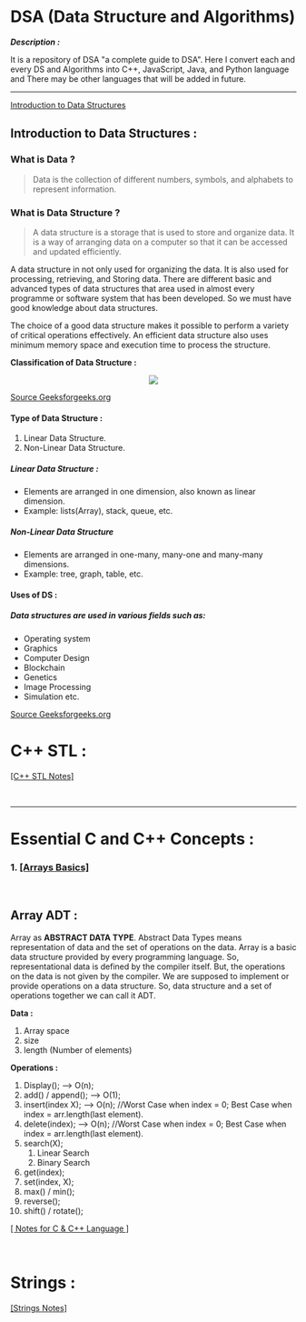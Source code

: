 # DSA (Data Structure and Algorithms)

***Description :*** 

It is a repository of DSA "a complete guide to DSA". Here I convert each and every DS and Algorithms into C++, JavaScript, Java, and Python language and There may be other languages that will be added in future.

---


[Introduction to Data Structures](#introduction-to-data-structures)


## Introduction to Data Structures :
### What is Data ?

> Data is the collection of different numbers, symbols, and alphabets to represent information.

### What is Data Structure ?
> A data structure is a storage that is used to store and organize data. It is a way of arranging data on a computer so that it can be accessed and updated efficiently.

A data structure in not only used for organizing the data. It is also used for processing, retrieving, and Storing data. There are different basic and advanced types of data structures that area used in almost every programme or software system that has been developed. So we must have good knowledge about data structures.

The choice of a good data structure makes it possible to perform a variety of critical operations effectively. An efficient data structure also uses minimum memory space and execution time to process the structure.

**Classification of Data Structure :**

<div style ="text-align:center">

![](https://media.geeksforgeeks.org/wp-content/uploads/20220520182504/ClassificationofDataStructure-660x347.jpg)

</div>

[Source Geeksforgeeks.org](https://www.geeksforgeeks.org/data-structures/)

#### Type of Data Structure :
1. Linear Data Structure.
2. Non-Linear Data Structure.

##### Linear Data Structure :
- Elements are arranged in one dimension, also known as linear dimension.
- Example: lists(Array), stack, queue, etc.

##### Non-Linear Data Structure

- Elements are arranged in one-many, many-one and many-many dimensions.
- Example: tree, graph, table, etc.

#### Uses of DS :

##### Data structures are used in various fields such as:

- Operating system
- Graphics
- Computer Design
- Blockchain
- Genetics
- Image Processing
- Simulation etc.

[Source Geeksforgeeks.org](https://www.geeksforgeeks.org/introduction-to-data-structures/?ref=lbp)

# C++ STL :

[[C++ STL Notes]](C%2B%2B%20STL/CppSTL-notes.md)

<br>

---

# Essential C and C++ Concepts :


### 1. [[Arrays Basics]](/01_Array_ADT/Array_ADT-Notes.md)

<br>

## Array ADT :

Array as **ABSTRACT DATA TYPE**. Abstract Data Types means representation of data and the set of operations on the data. Array is a basic data structure provided by every programming language. So, representational data is defined by the compiler itself. But, the operations on the data is not given by the compiler. We are supposed to implement or provide operations on a data structure.
So, data structure and a set of operations together we can call it ADT.

**Data :**

1. Array space
2. size
3. length (Number of elements)

**Operations :**

1. Display();           --> O(n);
2. add() / append();    --> O(1);
3. insert(index X);     --> O(n);   //Worst Case when index = 0; Best Case when index = arr.length(last element).
4. delete(index);       --> O(n);   //Worst Case when index = 0; Best Case when index = arr.length(last element).
5. search(X);           
   1. Linear Search
   2. Binary Search
6. get(index);
7. set(index, X);
8. max() / min();
9.  reverse();
10. shift() / rotate();

[[ Notes for C & C++ Language ]](./01_Array_ADT/README.md)

<br>

# Strings :

[[Strings Notes]](03-Strings/Strings.md)


